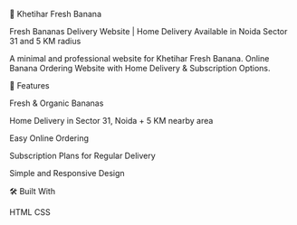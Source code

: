 🍌 Khetihar Fresh Banana

Fresh Bananas Delivery Website | Home Delivery Available in Noida Sector 31 and 5 KM radius

A minimal and professional website for Khetihar Fresh Banana.
Online Banana Ordering Website with Home Delivery & Subscription Options.

🚀 Features

Fresh & Organic Bananas

Home Delivery in Sector 31, Noida + 5 KM nearby area

Easy Online Ordering

Subscription Plans for Regular Delivery

Simple and Responsive Design

🛠️ Built With

HTML
CSS
